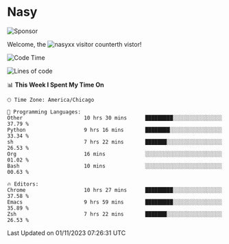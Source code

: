 # Nasy

<!--
<p align="center">
<img height="200" src="https://github-readme-stats.vercel.app/api?username=nasyxx&count_private=true&show_icons=true&theme=dracula&include_all_commits=true"/>
<img height="200" src="https://github-readme-stats.vercel.app/api/top-langs/?username=nasyxx&theme=dracula&hide=html,jupyter+notebook&count_private=true&show_icons=true"/>
</p>

  
----------------
-->

![Sponsor](https://img.shields.io/static/v1.svg?label=Sponsor&message=%E2%9D%A4&logo=GitHub&style=flat&color=pink)
 
Welcome, the ![nasyxx visitor counter](https://count.getloli.com/get/@nasyxx?theme=rule34)th vistor!
 
<!--START_SECTION:waka-->
![Code Time](http://img.shields.io/badge/Code%20Time-3%2C884%20hrs%2054%20mins-blue)

![Lines of code](https://img.shields.io/badge/From%20Hello%20World%20I%27ve%20Written-6.3%20million%20lines%20of%20code-blue)

📊 **This Week I Spent My Time On** 

```text
🕑︎ Time Zone: America/Chicago

💬 Programming Languages: 
Other                    10 hrs 30 mins      █████████░░░░░░░░░░░░░░░░   37.79 % 
Python                   9 hrs 16 mins       ████████░░░░░░░░░░░░░░░░░   33.34 % 
sh                       7 hrs 22 mins       ███████░░░░░░░░░░░░░░░░░░   26.53 % 
Org                      16 mins             ░░░░░░░░░░░░░░░░░░░░░░░░░   01.02 % 
Bash                     10 mins             ░░░░░░░░░░░░░░░░░░░░░░░░░   00.63 % 

🔥 Editors: 
Chrome                   10 hrs 27 mins      █████████░░░░░░░░░░░░░░░░   37.58 % 
Emacs                    9 hrs 59 mins       █████████░░░░░░░░░░░░░░░░   35.89 % 
Zsh                      7 hrs 22 mins       ███████░░░░░░░░░░░░░░░░░░   26.53 % 
```


 Last Updated on 01/11/2023 07:26:31 UTC
<!--END_SECTION:waka-->

<!-- ![visitors](https://visitor-badge.laobi.icu/badge?page_id=nasyxx.nasyxx) -->
